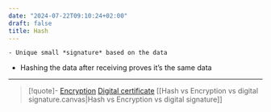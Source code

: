 ```yaml
---
date: "2024-07-22T09:10:24+02:00"
draft: false
title: Hash
---
```


    - Unique small *signature* based on the data 

-   Hashing the data after receiving proves it’s the same data

------------------------------------------------------------------------

> \[!quote\]- [Encryption](/Notes/posts/Encryption) [Digital
> certificate](/Notes/posts/Digital_certificate) \[\[Hash vs Encryption
> vs digital signature.canvas\|Hash vs Encryption vs digital
> signature\]\]
